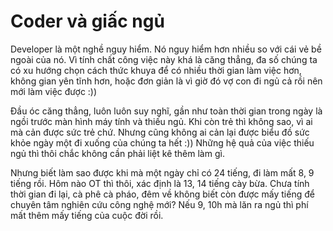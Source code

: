 # Coder và giấc ngủ

Developer là một nghề nguy hiểm. Nó nguy hiểm hơn nhiều so với cái vẻ bề ngoài của nó. Vì tính chất công việc này khá là căng thẳng, đa số chúng ta có xu hướng chọn cách thức khuya để có nhiều thời gian làm việc hơn, không gian yên tĩnh hơn, hoặc đơn giản là vì giờ đó vợ con đi ngủ cả rồi nên mới làm việc được :))

Đầu óc căng thẳng, luôn luôn suy nghĩ, gần như toàn thời gian trong ngày là ngồi trước màn hình máy tính và thiếu ngủ. Khi còn trẻ thì không sao, vì ai mà cản được sức trẻ chứ. Nhưng cũng không ai cản lại được biểu đồ sức khỏe ngày một đi xuống của chúng ta hết :)) Những hệ quả của việc thiếu ngủ thì thôi chắc không cần phải liệt kê thêm làm gì.

Nhưng biết làm sao được khi mà một ngày chỉ có 24 tiếng, đi làm mất 8, 9 tiếng rồi. Hôm nào OT thì thôi, xác định là 13, 14 tiếng cày bừa. Chưa tính thời gian đi lại, cà phê cà pháo, đêm về không biết còn được mấy tiếng để chuyên tâm nghiên cứu công nghệ mới? Nếu 9, 10h mà lăn ra ngủ thì phí mất thêm mấy tiếng của cuộc đời rồi.


